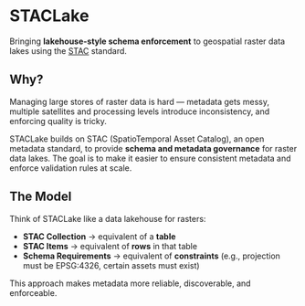# STACLake

Bringing **lakehouse-style schema enforcement** to geospatial raster data lakes using the [STAC](https://stacspec.org/) standard.

## Why?

Managing large stores of raster data is hard — metadata gets messy, multiple satellites and processing levels introduce inconsistency, and enforcing quality is tricky.  

STACLake builds on STAC (SpatioTemporal Asset Catalog), an open metadata standard, to provide **schema and metadata governance** for raster data lakes. The goal is to make it easier to ensure consistent metadata and enforce validation rules at scale.

## The Model

Think of STACLake like a data lakehouse for rasters:

- **STAC Collection** → equivalent of a **table**  
- **STAC Items** → equivalent of **rows** in that table  
- **Schema Requirements** → equivalent of **constraints** (e.g., projection must be EPSG:4326, certain assets must exist)

This approach makes metadata more reliable, discoverable, and enforceable.
